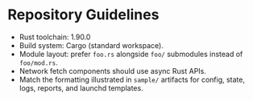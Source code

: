 # Repository Guidelines
- Rust toolchain: 1.90.0
- Build system: Cargo (standard workspace).
- Module layout: prefer `foo.rs` alongside `foo/` submodules instead of `foo/mod.rs`.
- Network fetch components should use async Rust APIs.
- Match the formatting illustrated in `sample/` artifacts for config, state, logs, reports, and launchd templates.
